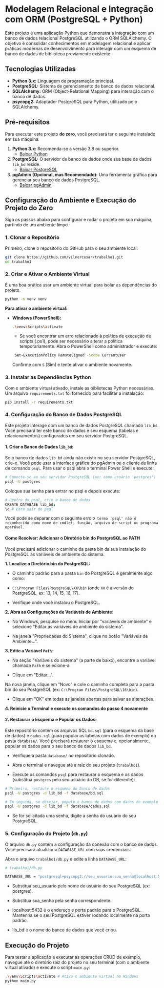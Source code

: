 # Modelagem Relacional e Integração com ORM (PostgreSQL + Python)

Este projeto é uma aplicação Python que demonstra a integração com um banco de dados relacional PostgreSQL utilizando o ORM SQLAlchemy. O objetivo é consolidar conhecimentos em modelagem relacional e aplicar práticas modernas de desenvolvimento para interagir com um esquema de banco de dados de biblioteca previamente existente.

## Tecnologias Utilizadas

* **Python 3.x:** Linguagem de programação principal.
* **PostgreSQL:** Sistema de gerenciamento de banco de dados relacional.
* **SQLAlchemy:** ORM (Object-Relational Mapping) para interação com o banco de dados.
* **psycopg2:** Adaptador PostgreSQL para Python, utilizado pelo SQLAlchemy.

## Pré-requisitos

Para executar este projeto **do zero**, você precisará ter o seguinte instalado em sua máquina:

1.  **Python 3.x:** Recomenda-se a versão 3.8 ou superior.
    * [Baixar Python](https://www.python.org/downloads/)
2.  **PostgreSQL:** O servidor de banco de dados onde sua base de dados `lib_bd` reside.
    * [Baixar PostgreSQL](https://www.postgresql.org/download/)
3.  **pgAdmin (Opcional, mas Recomendado):** Uma ferramenta gráfica para gerenciar seu banco de dados PostgreSQL.
    * [Baixar pgAdmin](https://www.pgadmin.org/download/)

## Configuração do Ambiente e Execução do Projeto do Zero

Siga os passos abaixo para configurar e rodar o projeto em sua máquina, partindo de um ambiente limpo.

### 1. Clonar o Repositório

Primeiro, clone o repositório do GitHub para o seu ambiente local:

```bash
git clone https://github.com/vilnercesar/trabalho1.git
cd trabalho1
```

### 2.  Criar e Ativar o Ambiente Virtual
É uma boa prática usar um ambiente virtual para isolar as dependências do projeto.

```bash
python -m venv venv
```
**Para ativar o ambiente virtual:**
* **Windows (PowerShell):**
  ```bash
  .\venv\Scripts\activate
  ```
  * Se você encontrar um erro relacionado à política de execução de scripts (.ps1), pode ser necessário alterar a política temporariamente. Abra o PowerShell como administrador e execute:
  ```bash
   Set-ExecutionPolicy RemoteSigned -Scope CurrentUser
  ```
  Confirme com `S` (Sim) e tente ativar o ambiente novamente.
  
    
### 3. Instalar as Dependências Python
Com o ambiente virtual ativado, instale as bibliotecas Python necessárias. Um arquivo ```requirements.txt``` foi fornecido para facilitar a instalação:
```bash
pip install -r requirements.txt
```

### 4. Configuração do Banco de Dados PostgreSQL
Este projeto interage com um banco de dados PostgreSQL chamado ```lib_bd```. Você precisará ter este banco de dados e seu esquema (tabelas e relacionamentos) configurados em seu servidor PostgreSQL.

#### 1. Criar o Banco de Dados ```lib_bd```:
Se o banco de dados ```lib_bd``` ainda não existir no seu servidor PostgreSQL, crie-o. Você pode usar a interface gráfica do pgAdmin ou o cliente de linha de comando ```psql```. Para usar o psql abra o terminal Power Shell e execute:
```bash
# Conecte-se ao seu servidor PostgreSQL (ex: como usuário 'postgres')
psql -U postgres
```
Coloque sua senha para entrar no psql e depois execute:
```bash
# Dentro do psql, crie o banco de dados
CREATE DATABASE lib_bd;
\q # Para sair do psql
```
Você pode se deparar com o seguinte erro ```O termo 'psql' não é reconhecido como nome de cmdlet, função, arquivo de script ou programa operável.```

#### Como Resolver: Adicionar o Diretório bin do PostgreSQL ao PATH

Você precisará adicionar o caminho da pasta bin da sua instalação do PostgreSQL às variáveis de ambiente do sistema.

**1. Localize o Diretório bin do PostgreSQL:** 

* O caminho padrão para a pasta ```bin``` do PostgreSQL é geralmente algo como:

* ```C:\Program Files\PostgreSQL\XX\bin``` (onde ```XX``` é a versão do PostgreSQL, ex: 13, 14, 15, 16, 17).

* Verifique onde você instalou o PostgreSQL.

**2. Abra as Configurações de Variáveis de Ambiente:**

* No Windows, pesquise no menu Iniciar por "variáveis de ambiente" e selecione "Editar as variáveis de ambiente do sistema".

* Na janela "Propriedades do Sistema", clique no botão "Variáveis de Ambiente...".

**3. Edite a Variável ```Path:```**

* Na seção "Variáveis do sistema" (a parte de baixo), encontre a variável chamada ```Path``` e selecione-a.

* Clique em "Editar...".

Na nova janela, clique em "Novo" e cole o caminho completo para a pasta bin do seu PostgreSQL (ex: ```C:\Program Files\PostgreSQL\16\bin```).

* Clique em "OK" em todas as janelas abertas para salvar as alterações.

**4. Reinicie o Terminal e execute os comandos do passo 4 novamente**

#### 2. Restaurar o Esquema e Popular os Dados:
Este repositório contém os arquivos SQL ```bd.sql``` (para o esquema da base de dados) e ```dados.sql``` (para popular as tabelas com dados de exemplo) na pasta ```database/```. Você precisará restaurar o esquema e, opcionalmente, popular os dados para o seu banco de dados ```lib_bd```.

* Verifique a pasta ```database/``` no repositório clonado.

* Abra o terminal e navegue até a raiz do seu projeto (```trabalho1```).

* Execute os comandos ```psql``` para restaurar o esquema e os dados (substitua ```postgres``` pelo seu usuário do DB, se for diferente):
```bash
# Primeiro, restaure o esquema do banco de dados
psql -U postgres -d lib_bd -f database/bd.sql

# Em seguida, se desejar, popule o banco de dados com dados de exemplo
psql -U postgres -d lib_bd -f database/dados.sql
```

* Se for solicitada uma senha, digite a senha do usuário do seu PostgreSQL.

### 5. Configuração do Projeto (```db.py```)
O arquivo ```db.py``` contém a configuração da conexão com o banco de dados. Você precisará atualizar a ```DATABASE_URL``` com suas credenciais.

Abra o arquivo ```trabalho1/db.py``` e edite a linha ```DATABASE_URL```:

```bash
# trabalho1/db.py

DATABASE_URL = "postgresql+psycopg2://seu_usuario:sua_senha@localhost:5432/lib_bd"
```
* Substitua seu_usuario pelo nome de usuário do seu PostgreSQL (ex: postgres).

* Substitua sua_senha pela senha correspondente.

* localhost:5432 é o endereço e porta padrão para o PostgreSQL. Mantenha se o seu PostgreSQL estiver rodando localmente na porta padrão.

* lib_bd é o nome do banco de dados que você criou.

## Execução do Projeto

Para testar a aplicação e executar as operações CRUD de exemplo, navegue até o diretório raiz do projeto no seu terminal (com o ambiente virtual ativado) e execute o script ```main.py```:

```bash
.\venv\Scripts\activate # Ativa o ambiente virtual no Windows
python main.py
```

